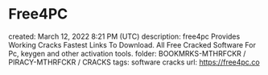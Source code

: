 # Free4PC

created: March 12, 2022 8:21 PM (UTC)
description: free4pc Provides Working Cracks Fastest Links To Download. All Free Cracked Software For Pc, keygen and other activation tools.
folder: BOOKMRKS-MTHRFCKR / PIRACY-MTHRFCKR / CRACKS
tags: software cracks
url: https://free4pc.co
